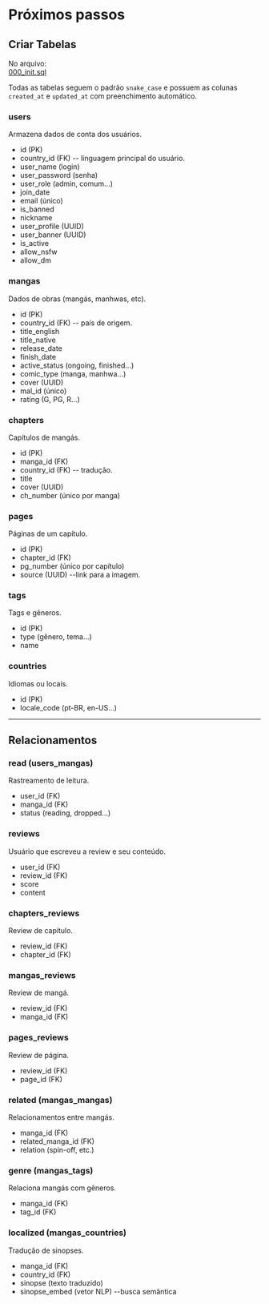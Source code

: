# Próximos passos

## Criar Tabelas

No arquivo:  
[000_init.sql](../mugennodb/database/migrations/000_init.sql)

Todas as tabelas seguem o padrão `snake_case` e possuem as colunas `created_at` e `updated_at` com preenchimento automático.

### users

Armazena dados de conta dos usuários.

* id (PK)
* country_id (FK)  -- linguagem principal do usuário.
* user_name (login)
* user_password (senha)
* user_role (admin, comum...)
* join_date
* email (único)
* is_banned
* nickname
* user_profile (UUID)
* user_banner (UUID)
* is_active
* allow_nsfw
* allow_dm

### mangas

Dados de obras (mangás, manhwas, etc).

* id (PK)
* country_id (FK) -- país de origem.
* title_english
* title_native
* release_date
* finish_date
* active_status (ongoing, finished...)
* comic_type (manga, manhwa...)
* cover (UUID)
* mal_id (único)
* rating (G, PG, R...)

### chapters

Capítulos de mangás.

* id (PK)
* manga_id (FK)
* country_id (FK) -- tradução.
* title
* cover (UUID)
* ch_number (único por manga)

### pages

Páginas de um capítulo.

* id (PK)
* chapter_id (FK)
* pg_number (único por capítulo)
* source (UUID) --link para a imagem.

### tags

Tags e gêneros.

* id (PK)
* type (gênero, tema...)
* name

### countries

Idiomas ou locais.

* id (PK)
* locale_code (pt-BR, en-US...)

---

## Relacionamentos

### read (users_mangas)

Rastreamento de leitura.

* user_id (FK)
* manga_id (FK)
* status (reading, dropped...)

### reviews

Usuário que escreveu a review e seu conteúdo.

* user_id (FK)
* review_id (FK)
* score
* content

### chapters_reviews

Review de capítulo.

* review_id (FK)
* chapter_id (FK)

### mangas_reviews

Review de mangá.

* review_id (FK)
* manga_id (FK)

### pages_reviews

Review de página.

* review_id (FK)
* page_id (FK)

### related (mangas_mangas)

Relacionamentos entre mangás.

* manga_id (FK)
* related_manga_id (FK)
* relation (spin-off, etc.)

### genre (mangas_tags)

Relaciona mangás com gêneros.

* manga_id (FK)
* tag_id (FK)

### localized (mangas_countries)

Tradução de sinopses.

* manga_id (FK)
* country_id (FK)
* sinopse (texto traduzido)
* sinopse_embed (vetor NLP) --busca semântica
